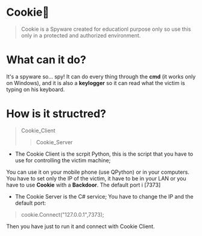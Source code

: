 # __Cookie__:cookie:
>Cookie is a Spyware created for educationl purpose only so use this only in a protected and authorized environment.

# What can it do?
It's a spyware so... spy! It can do every thing through the __cmd__ (it works only on Windows), and it is also a __keylogger__ so it can read what the victim is typing on his keyboard.

# How is it structred?
>Cookie_Client
>>Cookie_Server

- The Cookie Client is the scrpit Python, this is the script that you have to use for controlling the victim machine;

You can use it on your mobile phone (use QPython) or in your computers. You have to set only the IP of the victim, it have to be in your LAN or you have to use __Cookie__ with a __Backdoor__. The default port i [7373]

- The Cookie Server is the C# service; You have to change the IP and the default port:

>cookie.Connect("127.0.0.1",7373);

Then you have just to run it and connect with Cookie Client.


